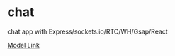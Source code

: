 # chat
chat app with Express/sockets.io/RTC/WH/Gsap/React

[Model Link](https://app.eraser.io/workspace/PmiAV0YeHsUz9RpZOQ4v)
